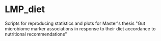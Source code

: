 # LMP_diet

Scripts for reproducing statistics and plots for Master's thesis "Gut microbiome marker associations in response to their diet accordance to nutritional recommendations"
